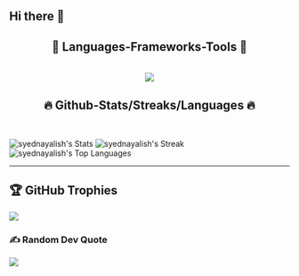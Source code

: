 ## Hi there 👋

<!--
*syednayalish/syednayalish* is a ✨ special ✨ repository because its README.md appears on your GitHub profile.
-->

<h2 align="center">🔧 Languages-Frameworks-Tools 🔧</h2>
</br>
<div align="center">
<a href="https://skillicons.dev">
  <img src="https://skillicons.dev/icons?i=cpp,&theme=dark "/>
</a>
</div>

<h2 align="center">🔥 Github-Stats/Streaks/Languages 🔥</h2>
</br>

![syednayalish's Stats](https://github-readme-stats.vercel.app/api?username=syednayalish&theme=merko&show_icons=true&hide_border=false&count_private=false) 
![syednayalish's Streak](https://github-readme-streak-stats.herokuapp.com/?user=syednayalish&theme=merko&hide_border=false)
![syednayalish's Top Languages](https://github-readme-stats.vercel.app/api/top-langs/?username=syednayalish&theme=merko&show_icons=true&hide_border=false&layout=compact)

<hr/>

## 🏆 GitHub Trophies
![](https://github-profile-trophy.vercel.app/?username=syednayalish&theme=algolia&no-frame=false&no-bg=true&margin-w=4)

### ✍ Random Dev Quote
![](https://quotes-github-readme.vercel.app/api?type=horizontal&theme=gruvbox)

<!--
*Default Template Suggestions (commented out):*
- 🔭 I’m currently working on ...
- 🌱 I’m currently learning ...
- 👯 I’m looking to collaborate on ...
- 🤔 I’m looking for help with ...
- 💬 Ask me about ...
- 📫 How to reach me: ...
- 😄 Pronouns: ...
- ⚡ Fun fact: ...
-->
